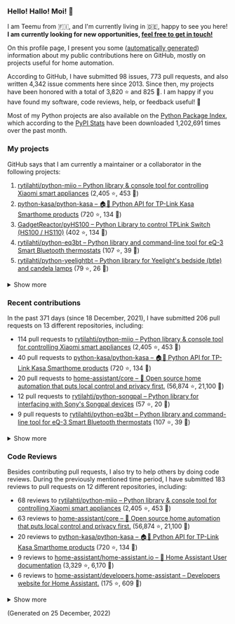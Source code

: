 

### Hello! Hallo! Moi! 👋

I am Teemu from 🇫🇮, and I'm currently living in 🇩🇪, happy to see you here! **I am currently looking for new opportunities, [feel free to get in touch!](https://linkedin.com/in/teemurytilahti)**

On this profile page, I present you some ([automatically generated](https://github.com/rytilahti/rytilahti)) information about my public contributions here on GitHub, 
mostly on projects useful for home automation.

According to GitHub, I have submitted 98 issues, 773 pull requests,
and also written 4,342 issue comments here since 2013.
Since then, my projects have been honored with a total of 3,820 ⭐ and 825 🍴.
I am happy if you have found my software, code reviews, help, or feedback useful! 🥰

Most of my Python projects are also available on the [Python Package Index](https://pypi.org/user/rytilahti/),
which according to the [PyPI Stats](https://pypistats.org/) have been downloaded 1,202,691 times over the past month.


### My projects

GitHub says that I am currently a maintainer or a collaborator in the following projects:

1. [rytilahti/python-miio – Python library & console tool for controlling Xiaomi smart appliances](https://github.com/rytilahti/python-miio) (2,405 ⭐, 453 🍴)
2. [python-kasa/python-kasa – 🏠🤖 Python API for TP-Link Kasa Smarthome products](https://github.com/python-kasa/python-kasa) (720 ⭐, 134 🍴)
3. [GadgetReactor/pyHS100 – Python Library to control TPLink Switch (HS100 / HS110)](https://github.com/GadgetReactor/pyHS100) (402 ⭐, 134 🍴)
4. [rytilahti/python-eq3bt – Python library and command-line tool for eQ-3 Smart Bluetooth thermostats](https://github.com/rytilahti/python-eq3bt) (107 ⭐, 39 🍴)
5. [rytilahti/python-yeelightbt – Python library for Yeelight's bedside (btle) and candela lamps](https://github.com/rytilahti/python-yeelightbt) (79 ⭐, 26 🍴)

<details><summary>Show more</summary><p>

6. [rytilahti/python-songpal – Python library for interfacing with Sony's Songpal devices](https://github.com/rytilahti/python-songpal) (57 ⭐, 20 🍴)
7. [rytilahti/homeassistant-mpris-bridge – Control your Home Assistant media players from your desktop using MPRIS](https://github.com/rytilahti/homeassistant-mpris-bridge) (16 ⭐, 1 🍴)
8. [rytilahti/python-ubus – Python library for accessing ubus over JSON-RPC](https://github.com/rytilahti/python-ubus) (14 ⭐, 10 🍴)
9. [rytilahti/homeassistant-upnp-availability – UPnP Availability sensor for Home Assistant](https://github.com/rytilahti/homeassistant-upnp-availability) (13 ⭐, 5 🍴)
10. [DNS-OARC/ripe-hackathon-dns-caching – Everything you ever wanted to know about caching resolvers but were afraid to ask](https://github.com/DNS-OARC/ripe-hackathon-dns-caching) (5 ⭐, 2 🍴)
11. [rytilahti/python-nucled – Python interface for intel_nuc_led kernel driver](https://github.com/rytilahti/python-nucled) (2 ⭐, 1 🍴)
</p></details>

### Recent contributions

In the past 371 days (since 18 December, 2021), I have submitted 206 pull requests on 13 different repositories, including:
* 114 pull requests to [rytilahti/python-miio – Python library & console tool for controlling Xiaomi smart appliances](https://github.com/rytilahti/python-miio) (2,405 ⭐, 453 🍴)
* 40 pull requests to [python-kasa/python-kasa – 🏠🤖 Python API for TP-Link Kasa Smarthome products](https://github.com/python-kasa/python-kasa) (720 ⭐, 134 🍴)
* 20 pull requests to [home-assistant/core – :house_with_garden: Open source home automation that puts local control and privacy first.](https://github.com/home-assistant/core) (56,874 ⭐, 21,100 🍴)
* 12 pull requests to [rytilahti/python-songpal – Python library for interfacing with Sony's Songpal devices](https://github.com/rytilahti/python-songpal) (57 ⭐, 20 🍴)
* 9 pull requests to [rytilahti/python-eq3bt – Python library and command-line tool for eQ-3 Smart Bluetooth thermostats](https://github.com/rytilahti/python-eq3bt) (107 ⭐, 39 🍴)

<details><summary>Show more</summary><p>

* 3 pull requests to [rytilahti/homeassistant-upnp-availability – UPnP Availability sensor for Home Assistant](https://github.com/rytilahti/homeassistant-upnp-availability) (13 ⭐, 5 🍴)
* 2 pull requests to [Squachen/micloud – Library for connecting to xiaomi cloud. ](https://github.com/Squachen/micloud) (98 ⭐, 11 🍴)
* 2 pull requests to [home-assistant/brands – 🎨 Brands for Home Assistant](https://github.com/home-assistant/brands) (143 ⭐, 951 🍴)
* 1 pull requests to [hacs/default – The home of the default HACS repositories.](https://github.com/hacs/default) (248 ⭐, 633 🍴)
* 1 pull requests to [home-assistant/home-assistant.io – :blue_book: Home Assistant User documentation](https://github.com/home-assistant/home-assistant.io) (3,329 ⭐, 6,170 🍴)
* 1 pull requests to [home-assistant/frontend – :lollipop: Frontend for Home Assistant](https://github.com/home-assistant/frontend) (2,818 ⭐, 1,876 🍴)
* 1 pull requests to [SoCo/SoCo – SoCo (Sonos Controller) is a Python project that allows you to programmatically control Sonos speakers.](https://github.com/SoCo/SoCo) (1,364 ⭐, 225 🍴)
</p></details>


### Code Reviews

Besides contributing pull requests, I also try to help others by doing code reviews.
During the previously mentioned time period, I have submitted 183 reviews to pull requests on 12 different repositories, including:
* 68 reviews to [rytilahti/python-miio – Python library & console tool for controlling Xiaomi smart appliances](https://github.com/rytilahti/python-miio) (2,405 ⭐, 453 🍴)
* 63 reviews to [home-assistant/core – :house_with_garden: Open source home automation that puts local control and privacy first.](https://github.com/home-assistant/core) (56,874 ⭐, 21,100 🍴)
* 20 reviews to [python-kasa/python-kasa – 🏠🤖 Python API for TP-Link Kasa Smarthome products](https://github.com/python-kasa/python-kasa) (720 ⭐, 134 🍴)
* 9 reviews to [home-assistant/home-assistant.io – :blue_book: Home Assistant User documentation](https://github.com/home-assistant/home-assistant.io) (3,329 ⭐, 6,170 🍴)
* 6 reviews to [home-assistant/developers.home-assistant – Developers website for Home Assistant.](https://github.com/home-assistant/developers.home-assistant) (175 ⭐, 609 🍴)

<details><summary>Show more</summary><p>

* 6 reviews to [rytilahti/python-songpal – Python library for interfacing with Sony's Songpal devices](https://github.com/rytilahti/python-songpal) (57 ⭐, 20 🍴)
* 5 reviews to [rytilahti/python-eq3bt – Python library and command-line tool for eQ-3 Smart Bluetooth thermostats](https://github.com/rytilahti/python-eq3bt) (107 ⭐, 39 🍴)
* 2 reviews to [rytilahti/homeassistant-upnp-availability – UPnP Availability sensor for Home Assistant](https://github.com/rytilahti/homeassistant-upnp-availability) (13 ⭐, 5 🍴)
* 2 reviews to [rytilahti/home-assistant – :house_with_garden: Open-source home automation platform running on Python 3](https://github.com/rytilahti/home-assistant) (1 ⭐, 2 🍴)
* 2 reviews to [SoCo/SoCo – SoCo (Sonos Controller) is a Python project that allows you to programmatically control Sonos speakers.](https://github.com/SoCo/SoCo) (1,364 ⭐, 225 🍴)
</p></details>

(Generated on 25 December, 2022)
